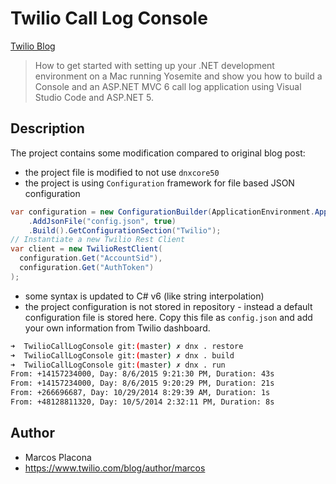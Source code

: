 # Twilio Call Log Console

[Twilio Blog](https://www.twilio.com/blog/2015/08/getting-started-with-asp-net-5-and-visual-studio-code-on-a-mac.html)
> How to get started with setting up your .NET development environment on a Mac running Yosemite and show you how to build a Console and an ASP.NET MVC 6 call log application using Visual Studio Code and ASP.NET 5.

## Description

The project contains some modification compared to original blog post:

* the project file is modified to not use `dnxcore50`
* the project is using `Configuration` framework for file based JSON configuration
```csharp
var configuration = new ConfigurationBuilder(ApplicationEnvironment.ApplicationBasePath)
    .AddJsonFile("config.json", true)
    .Build().GetConfigurationSection("Twilio");
// Instantiate a new Twilio Rest Client
var client = new TwilioRestClient(
  configuration.Get("AccountSid"),
  configuration.Get("AuthToken")
);
```
* some syntax is updated to C# v6 (like string interpolation)
* the project configuration is not stored in repository - instead a default
configuration file is stored here. Copy this file as `config.json` and add your own information from Twilio dashboard.

```bash
➜  TwilioCallLogConsole git:(master) ✗ dnx . restore
➜  TwilioCallLogConsole git:(master) ✗ dnx . build
➜  TwilioCallLogConsole git:(master) ✗ dnx . run
From: +14157234000, Day: 8/6/2015 9:21:30 PM, Duration: 43s
From: +14157234000, Day: 8/6/2015 9:20:29 PM, Duration: 21s
From: +266696687, Day: 10/29/2014 8:29:39 AM, Duration: 1s
From: +48128811320, Day: 10/5/2014 2:32:11 PM, Duration: 8s
```

## Author

* Marcos Placona
* https://www.twilio.com/blog/author/marcos
